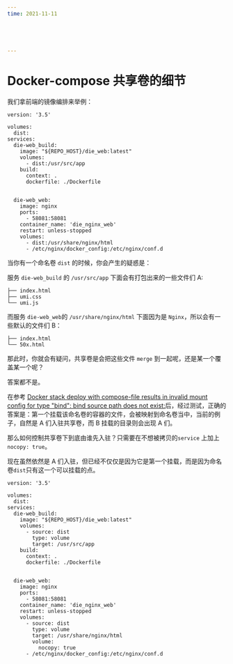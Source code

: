 ```yaml
---
time: 2021-11-11





---
```


# Docker-compose 共享卷的细节

我们拿前端的镜像编排来举例：

```
version: '3.5'

volumes:
  dist:
services:
  die-web_build:
    image: "${REPO_HOST}/die_web:latest"
    volumes:
      - dist:/usr/src/app
    build:
      context: .
      dockerfile: ./Dockerfile


  die-web_web:
    image: nginx
    ports:
      - 58081:58081
    container_name: 'die_nginx_web'
    restart: unless-stopped
    volumes:
      - dist:/usr/share/nginx/html
      - /etc/nginx/docker_config:/etc/nginx/conf.d
```



当你有一个命名卷 `dist` 的时候，你会产生的疑惑是：

服务 `die-web_build` 的 `/usr/src/app` 下面会有打包出来的一些文件们 A:

```
├── index.html
├── umi.css
└── umi.js

```

而服务 `die-web_web`的 `/usr/share/nginx/html` 下面因为是 `Nginx`，所以会有一些默认的文件们 B：

```
├── index.html
└── 50x.html
```

那此时，你就会有疑问，共享卷是会把这些文件 `merge` 到一起呢，还是某一个覆盖某一个呢？

答案都不是。

在参考 [Docker stack deploy with compose-file results in invalid mount config for type "bind": bind source path does not exist:](https://stackoverflow.com/questions/58165759/docker-stack-deploy-with-compose-file-results-in-invalid-mount-config-for-type)后，经过测试，正确的答案是：第一个挂载该命名卷的容器的文件，会被映射到命名卷当中，当前的例子，自然是 A 们入驻共享卷，而 B 挂载的目录则会出现 A 们。

那么如何控制共享卷下到底由谁先入驻？只需要在不想被拷贝的`service` 上加上`nocopy: true`。

现在虽然依然是 A 们入驻，但已经不仅仅是因为它是第一个挂载，而是因为命名卷`dist`只有这一个可以挂载的点。

```
version: '3.5'

volumes:
  dist:
services:
  die-web_build:
    image: "${REPO_HOST}/die_web:latest"
    volumes:
      - source: dist
        type: volume
        target: /usr/src/app
    build:
      context: .
      dockerfile: ./Dockerfile


  die-web_web:
    image: nginx
    ports:
      - 58081:58081
    container_name: 'die_nginx_web'
    restart: unless-stopped
    volumes:
      - source: dist
        type: volume
        target: /usr/share/nginx/html
        volume:
          nocopy: true
      - /etc/nginx/docker_config:/etc/nginx/conf.d

```







